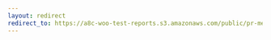```yaml
---
layout: redirect
redirect_to: https://a8c-woo-test-reports.s3.amazonaws.com/public/pr-merge/43136/e2e/index.html
---
```

